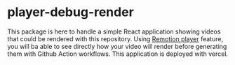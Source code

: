# player-debug-render

This package is here to handle a simple React application showing videos that could be rendered with this repository.
Using [Remotion player](https://www.remotion.dev/docs/player) feature, you will ba able to see directly how your video will render before generating them with Github Action workflows.
This application is deployed with vercel.
